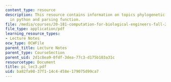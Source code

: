 ```yaml
---
content_type: resource
description: This resource contains information on topics phylogenetic trees, trees
  in python and parsing function.
file: /media/courses/20-181-computation-for-biological-engineers-fall-2006/ba82fa9837f114c4458e179075d99ca7_pi_lec3.pdf
file_type: application/pdf
learning_resource_types:
- Lecture Notes
ocw_type: OCWFile
parent_title: Lecture Notes
parent_type: CourseSection
parent_uid: 2d1c8ea9-0fdf-3dea-77c3-d175b103a31c
resourcetype: Document
title: pi_lec3.pdf
uid: ba82fa98-37f1-14c4-458e-179075d99ca7
---
```

